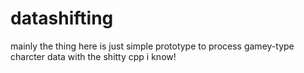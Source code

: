 # datashifting
mainly the thing here is just simple prototype to process gamey-type charcter data with the shitty cpp i know!

